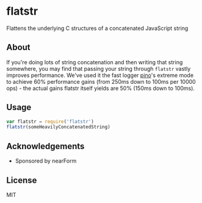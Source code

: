 # flatstr

Flattens the underlying C structures of a concatenated JavaScript string

## About

If you're doing lots of string concatenation and then writing that
string somewhere, you may find that passing your string through 
`flatstr` vastly improves performance. We've used it the fast logger [pino](http://npm.im/pino)'s extreme mode to achieve 60% performance gains (from 250ms down to 100ms per 10000 ops) - the actual gains flatstr itself yields
are 50% (150ms down to 100ms).

## Usage

```js
var flatstr = require('flatstr')
flatstr(someHeavilyConcatenatedString)
```

## Acknowledgements

* Sponsored by nearForm

## License

MIT
